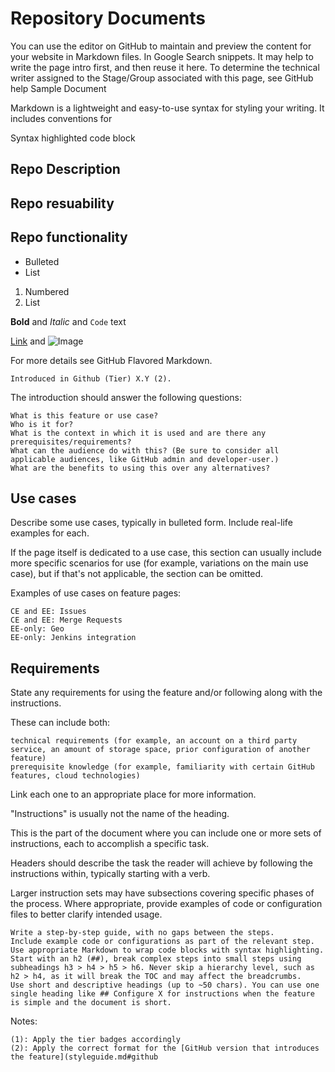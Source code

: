 # Repository Documents

You can use the editor on GitHub to maintain and preview the content for your website in Markdown files. In Google Search snippets. It may help to write the page intro first, and then reuse it here. To determine the technical writer assigned to the Stage/Group associated with this page, see GitHub help
Sample Document

Markdown is a lightweight and easy-to-use syntax for styling your writing. It includes conventions for

Syntax highlighted code block

## Repo Description
## Repo resuability
## Repo functionality

- Bulleted
- List

1. Numbered
2. List

**Bold** and _Italic_ and `Code` text

[Link](url) and ![Image](src)

For more details see GitHub Flavored Markdown.

    Introduced in Github (Tier) X.Y (2).

The introduction should answer the following questions:

    What is this feature or use case?
    Who is it for?
    What is the context in which it is used and are there any prerequisites/requirements?
    What can the audience do with this? (Be sure to consider all applicable audiences, like GitHub admin and developer-user.)
    What are the benefits to using this over any alternatives?

## Use cases

Describe some use cases, typically in bulleted form. Include real-life examples for each.

If the page itself is dedicated to a use case, this section can usually include more specific scenarios for use (for example, variations on the main use case), but if that's not applicable, the section can be omitted.

Examples of use cases on feature pages:

    CE and EE: Issues
    CE and EE: Merge Requests
    EE-only: Geo
    EE-only: Jenkins integration

## Requirements

State any requirements for using the feature and/or following along with the instructions.

These can include both:

    technical requirements (for example, an account on a third party service, an amount of storage space, prior configuration of another feature)
    prerequisite knowledge (for example, familiarity with certain GitHub features, cloud technologies)

Link each one to an appropriate place for more information.

"Instructions" is usually not the name of the heading.

This is the part of the document where you can include one or more sets of instructions, each to accomplish a specific task.

Headers should describe the task the reader will achieve by following the instructions within, typically starting with a verb.

Larger instruction sets may have subsections covering specific phases of the process. Where appropriate, provide examples of code or configuration files to better clarify intended usage.

    Write a step-by-step guide, with no gaps between the steps.
    Include example code or configurations as part of the relevant step. Use appropriate Markdown to wrap code blocks with syntax highlighting.
    Start with an h2 (##), break complex steps into small steps using subheadings h3 > h4 > h5 > h6. Never skip a hierarchy level, such as h2 > h4, as it will break the TOC and may affect the breadcrumbs.
    Use short and descriptive headings (up to ~50 chars). You can use one single heading like ## Configure X for instructions when the feature is simple and the document is short.

Notes:

    (1): Apply the tier badges accordingly
    (2): Apply the correct format for the [GitHub version that introduces the feature](styleguide.md#github
